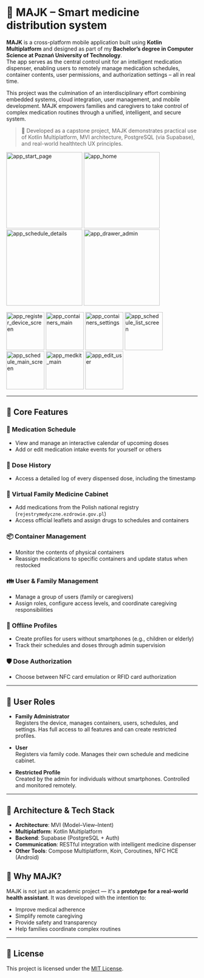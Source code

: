 # 💊 MAJK – Smart medicine distribution system

**MAJK** is a cross-platform mobile application built using **Kotlin Multiplatform** and designed as part of my **Bachelor’s degree in Computer Science at Poznań University of Technology**.  
The app serves as the central control unit for an intelligent medication dispenser, enabling users to remotely manage medication schedules, container contents, user permissions, and authorization settings – all in real time.

This project was the culmination of an interdisciplinary effort combining embedded systems, cloud integration, user management, and mobile development. MAJK empowers families and caregivers to take control of complex medication routines through a unified, intelligent, and secure system.

> 🧪 Developed as a capstone project, MAJK demonstrates practical use of Kotlin Multiplatform, MVI architecture, PostgreSQL (via Supabase), and real-world healthtech UX principles.

<p>
  <img width="200" alt="app_start_page" src="https://github.com/user-attachments/assets/7460be71-6165-4a9b-8224-c45b9f41befa" />
  <img width="200" alt="app_home" src="https://github.com/user-attachments/assets/ec12c86e-39ad-4704-bd29-ecefc52a41b9" />
  <img width="200" alt="app_schedule_details" src="https://github.com/user-attachments/assets/f5be4da9-3a0a-45a6-99e1-5b420248c1df" />
  <img width="200" alt="app_drawer_admin" src="https://github.com/user-attachments/assets/f9fa0f50-d32e-4609-b1c6-be756851bce2" />
</p>

<p>
  <img heigth = "200" width="100" alt="app_register_device_screen" src="https://github.com/user-attachments/assets/c296a9f6-35fe-48f4-b5de-af8f5d1ed020" />
  <img heigth = "200" width="100" alt="app_containers_main" src="https://github.com/user-attachments/assets/445f3fc3-e8fb-448b-bf16-fa9b2c158b3d" />
  <img heigth = "200" width="100" alt="app_containers_settings" src="https://github.com/user-attachments/assets/83b27a6a-ab3b-423d-8b94-0b758805e287" />
  <img heigth = "200" width="100" alt="app_schedule_list_screen" src="https://github.com/user-attachments/assets/578612a0-0b09-4c43-ab59-3e12fb42d59f" />
  <img heigth = "200" width="100" alt="app_schedule_main_screen" src="https://github.com/user-attachments/assets/b1e0686a-6513-4bc9-83e5-bfbe112a3035" />
  <img heigth = "200" width="100" alt="app_medkit_main" src="https://github.com/user-attachments/assets/bf299981-b27c-4d1c-bc4b-158622f5e590" />
  <img heigth = "200" width="100" alt="app_edit_user" src="https://github.com/user-attachments/assets/984fa237-384e-49d6-a88d-a9b15c96734a" />
</p>

---

## 🔧 Core Features

### 📅 Medication Schedule
- View and manage an interactive calendar of upcoming doses
- Add or edit medication intake events for yourself or others

### 📜 Dose History
- Access a detailed log of every dispensed dose, including the timestamp

### 🧰 Virtual Family Medicine Cabinet
- Add medications from the Polish national registry (`rejestrymedyczne.ezdrowie.gov.pl`)
- Access official leaflets and assign drugs to schedules and containers

### 📦 Container Management
- Monitor the contents of physical containers
- Reassign medications to specific containers and update status when restocked

### 👪 User & Family Management
- Manage a group of users (family or caregivers)
- Assign roles, configure access levels, and coordinate caregiving responsibilities

### 👤 Offline Profiles
- Create profiles for users without smartphones (e.g., children or elderly)
- Track their schedules and doses through admin supervision

### 🛡️ Dose Authorization
- Choose between NFC card emulation or RFID card authorization

---

## 👥 User Roles

- **Family Administrator**  
  Registers the device, manages containers, users, schedules, and settings. Has full access to all features and can create restricted profiles.

- **User**  
  Registers via family code. Manages their own schedule and medicine cabinet.

- **Restricted Profile**  
  Created by the admin for individuals without smartphones. Controlled and monitored remotely.

---

## 🧠 Architecture & Tech Stack

- **Architecture**: MVI (Model–View–Intent)
- **Multiplatform**: Kotlin Multiplatform
- **Backend**: Supabase (PostgreSQL + Auth)
- **Communication**: RESTful integration with intelligent medicine dispenser
- **Other Tools**: Compose Multiplatform, Koin, Coroutines, NFC HCE (Android)

## 🚀 Why MAJK?

MAJK is not just an academic project — it's a **prototype for a real-world health assistant**. It was developed with the intention to:

- Improve medical adherence  
- Simplify remote caregiving  
- Provide safety and transparency  
- Help families coordinate complex routines

---

## 📄 License

This project is licensed under the [MIT License](LICENSE).


